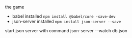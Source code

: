 the game
- babel installed `npm install @babel/core -save-dev`
- json-server installed `npm install json-server --save`

start json server with command json-server --watch db.json